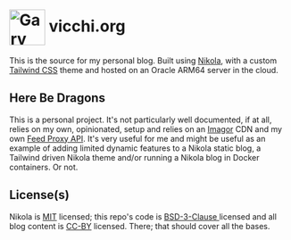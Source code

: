 # <img valign="middle" src="https://www.vicchi.org/assets/images/avatar.jpeg" height="64" alt="Gary Gale">&nbsp;vicchi.org

This is the source for my personal blog. Built using [Nikola](https://getnikola.com/), with a custom [Tailwind CSS](https://tailwindcss.com/) theme and hosted on an Oracle ARM64 server in the cloud.

## Here Be Dragons

This is a personal project. It's not particularly well documented, if at all, relies on my own, opinionated, setup and relies on an [Imagor](https://github.com/cshum/imagor) CDN and my own [Feed Proxy API](https://github.com/vicchi/feed-proxy). It's very useful for me and might be useful as an example of adding limited dynamic features to a Nikola static blog, a Tailwind driven Nikola theme and/or running a Nikola blog in Docker containers. Or not.

## License(s)

Nikola is [MIT](https://getnikola.com/license.html) licensed; this repo's code is [BSD-3-Clause ](./LICENSE) licensed and all blog content is [CC-BY](http://creativecommons.org/licenses/by/4.0/) licensed. There; that should cover all the bases.
